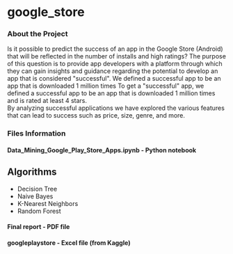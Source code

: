 # google_store

### About the Project

Is it possible to predict the success of an app in the Google Store (Android) that will be reflected in the number of installs and high ratings?
The purpose of this question is to provide app developers with a platform through which they can gain insights and guidance regarding the potential to develop an app that is considered "successful".
We defined a successful app to be an app that is downloaded 1 million times
To get a "successful" app, we defined a successful app to be an app that is downloaded 1 million times and is rated at least 4 stars.  
By analyzing successful applications we have explored the various features that can lead to success such as price, size, genre, and more.

### Files Information

#### Data_Mining_Google_Play_Store_Apps.ipynb - Python notebook
## Algorithms
* Decision Tree
* Naive Bayes
* K-Nearest Neighbors
* Random Forest

#### Final report - PDF file

#### googleplaystore - Excel file (from Kaggle) 
